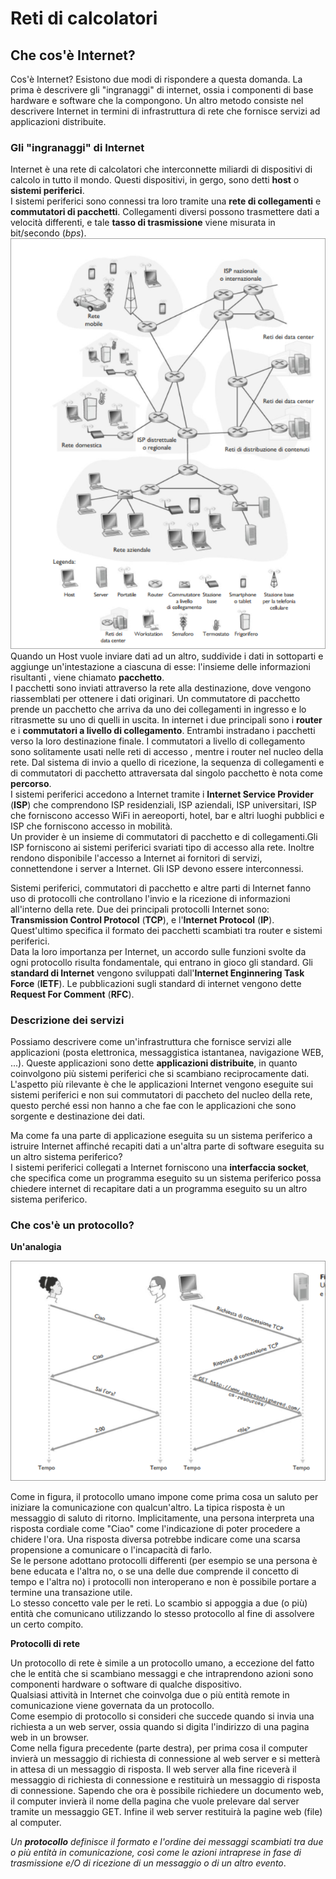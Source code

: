 # Reti di calcolatori
## Che cos'è Internet?
Cos'è Internet? Esistono due modi di rispondere a questa domanda. La prima è descrivere gli "ingranaggi" di internet, ossia i componenti di  base hardware e software che la compongono. Un altro metodo consiste nel descrivere Internet in termini di infrastruttura di rete che fornisce servizi ad applicazioni distribuite.

### Gli "ingranaggi" di Internet
Internet è una rete di calcolatori che interconnette miliardi di dispositivi di calcolo in tutto il mondo. Questi dispositivi, in gergo, sono detti **host** o **sistemi periferici**.  
I sistemi periferici sono connessi tra loro tramite una **rete di collegamenti** e **commutatori di pacchetti**. Collegamenti diversi possono trasmettere dati a velocità differenti, e tale **tasso di trasmissione** viene misurata in bit/secondo (*bps*).  
![Componenti di base di Internet](./Screen/componenti_internet.png)  
Quando un Host vuole inviare dati ad un altro, suddivide i dati in sottoparti e aggiunge un'intestazione a ciascuna di esse: l'insieme delle informazioni risultanti , viene chiamato **pacchetto**.  
I pacchetti sono inviati attraverso la rete alla destinazione, dove vengono riassemblati per ottenere i dati originari. Un commutatore di pacchetto prende un pacchetto che arriva da uno dei collegamenti in ingresso e lo ritrasmette su uno di quelli in uscita. In internet i due principali sono i **router** e i **commutatori a livello di collegamento**. Entrambi instradano i pacchetti verso la loro destinazione finale. I commutatori a livello di collegamento sono solitamente usati nelle reti di accesso , mentre i router nel nucleo della rete. Dal sistema di invio a quello di ricezione, la sequenza di collegamenti e di commutatori di pacchetto attraversata dal singolo pacchetto è nota come **percorso**.  
I sistemi periferici accedono a Internet tramite i **Internet Service Provider** (**ISP**) che comprendono ISP residenziali, ISP aziendali, ISP universitari, ISP che forniscono accesso WiFi in aereoporti, hotel, bar e altri luoghi pubblici e ISP che forniscono accesso in mobilità.  
Un provider è un insieme di commutatori di pacchetto e di collegamenti.Gli ISP forniscono ai sistemi periferici svariati tipo di accesso alla rete. Inoltre rendono disponibile l'accesso a Internet ai fornitori di servizi, connettendone i server a Internet. Gli ISP devono essere interconnessi.  

Sistemi periferici, commutatori di pacchetto e altre parti di Internet fanno uso di protocolli che controllano l'invio e la ricezione di informazioni all'interno della rete. Due dei principali protocolli Internet sono: **Transmission Control Protocol** (**TCP**), e l'**Internet Protocol** (**IP**). Quest'ultimo specifica il formato dei pacchetti scambiati tra router e sistemi periferici.  
Data la loro importanza per Internet, un accordo sulle funzioni svolte da ogni protocollo risulta fondamentale, qui entrano in gioco gli standard. Gli **standard di Internet** vengono sviluppati dall'**Internet Enginnering Task Force** (**IETF**). Le pubblicazioni sugli standard di internet vengono dette **Request For Comment** (**RFC**).
### Descrizione dei servizi 
Possiamo descrivere come un'infrastruttura che fornisce servizi alle applicazioni (posta elettronica, messaggistica istantanea, navigazione WEB, ...). Queste applicazioni sono dette **applicazioni distribuite**, in quanto coinvolgono più sistemi periferici che si scambiano reciprocamente dati. L'aspetto più rilevante è che le applicazioni Internet vengono eseguite sui sistemi periferici e non sui commutatori di paccheto del nucleo della rete, questo perché essi non hanno a che fae con le applicazioni che sono sorgente e destinazione dei dati.  

Ma come fa una parte di applicazione eseguita su un sistema periferico a istruire Internet affinché recapiti dati a un'altra parte di software eseguita su un altro sistema periferico?  
I sistemi periferici collegati a Internet forniscono una **interfaccia socket**, che specifica come un programma eseguito su un sistema periferico possa chiedere  internet di recapitare dati a un programma eseguito su un altro sistema periferico.  
### Che cos'è un protocollo?
**Un'analogia**  

![protocollo Umano Protocollo di rete](./Screen/diff_prot.png)  

Come in figura, il protocollo umano impone come prima cosa un saluto per iniziare la comunicazione con qualcun'altro. La tipica risposta è un messaggio di saluto di ritorno. Implicitamente, una persona interpreta una risposta cordiale come "Ciao" come l'indicazione di poter procedere a chidere l'ora. Una risposta diversa potrebbe indicare come una scarsa propensione a comunicare o l'incapacità di farlo.  
Se le persone adottano protocolli differenti (per esempio se una persona è bene educata e l'altra no, o se una delle due comprende il concetto di tempo e l'altra no) i protocolli non interoperano e non è possibile portare a termine una transazione utile.   
Lo stesso concetto vale per le reti. Lo scambio si appoggia a due (o più) entità che comunicano utilizzando lo stesso protocollo al fine di assolvere un certo compito.  

**Protocolli di rete**  

Un protocollo di rete è simile a un protocollo umano, a eccezione del fatto che le entità che si scambiano messaggi e che intraprendono azioni sono componenti hardware o software di qualche dispositivo.  
Qualsiasi attività in Internet che coinvolga due o più entità remote in comunicazione viene governata da un protocollo.  
Come esempio di protocollo si consideri che succede quando si invia una richiesta a un web server, ossia quando si digita l'indirizzo di una pagina web in un browser.  
Come nella figura precedente (parte destra), per prima cosa il computer invierà un messaggio di richiesta di connessione al web server e si metterà in attesa di un messaggio di risposta. Il web server alla fine riceverà il messaggio di richiesta di connessione e restituirà un messaggio di risposta di connessione. Sapendo che ora è possibile richiedere un documento web, il computer invierà il nome della pagina che vuole prelevare dal server tramite un messaggio GET. Infine il web server restituirà la pagine web (file) al computer.  

*Un* ***protocollo*** *definisce il formato e l'ordine dei messaggi scambiati tra due o più entità in comunicazione, così come le azioni intraprese in fase di trasmissione e/O di ricezione di un messaggio o di un altro evento*.

